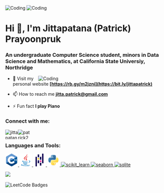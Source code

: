 <body>
    <div class="image-container">
        <img class="align-right" alt="Coding" width="400" src="https://media.giphy.com/media/MHboUUIoxzOKs/giphy.gif">
        <img class="align-left" alt="Coding" width="400" src="https://media.giphy.com/media/MHboUUIoxzOKs/giphy.gif">
    </div>
</body>


<h1 align="left">Hi 👋, I'm Jittapatana (Patrick) Prayoonpruk</h1>
<h3 align="left">An undergraduate Computer Science student, minors in Data Science and Mathematics, at California State Universiy, Northridge</h3>
<img align="right" alt="Coding" width="400" src="https://media.giphy.com/media/jVqYgn09W8FHEf0BBS/giphy.gif">

- 💬 Visit my personal website **[https://rb.gy/m2jzni](https://bit.ly/jittapatrick)**

- 📫 How to reach me **jitta.patrick@gmail.com**

- ⚡ Fun fact **I play Piano**

<h3 align="left">Connect with me:</h3>
<p align="left">
<a href="https://linkedin.com/in/jittapatana prayoonpruk" target="blank"><img align="left" src="https://raw.githubusercontent.com/rahuldkjain/github-profile-readme-generator/master/src/images/icons/Social/linked-in-alt.svg" alt="jittapatana prayoonpruk" height="30" width="40" /></a>
</p>
<a href="https://www.leetcode.com/patrick2544" target="blank"><img align="left" src="https://raw.githubusercontent.com/rahuldkjain/github-profile-readme-generator/master/src/images/icons/Social/leet-code.svg" alt="patrick2544" height="30" width="40" /></a>
</p>
<br>
<h3 align="left">Languages and Tools:</h3>
<p align="left"> <a href="https://www.w3schools.com/cpp/" target="_blank" rel="noreferrer"> <img src="https://raw.githubusercontent.com/devicons/devicon/master/icons/cplusplus/cplusplus-original.svg" alt="cplusplus" width="40" height="40"/> </a> <a href="https://www.java.com" target="_blank" rel="noreferrer"> <img src="https://raw.githubusercontent.com/devicons/devicon/master/icons/java/java-original.svg" alt="java" width="40" height="40"/> </a> <a href="https://pandas.pydata.org/" target="_blank" rel="noreferrer"> <img src="https://raw.githubusercontent.com/devicons/devicon/2ae2a900d2f041da66e950e4d48052658d850630/icons/pandas/pandas-original.svg" alt="pandas" width="40" height="40"/> </a> <a href="https://www.python.org" target="_blank" rel="noreferrer"> <img src="https://raw.githubusercontent.com/devicons/devicon/master/icons/python/python-original.svg" alt="python" width="40" height="40"/> </a> <a href="https://scikit-learn.org/" target="_blank" rel="noreferrer"> <img src="https://upload.wikimedia.org/wikipedia/commons/0/05/Scikit_learn_logo_small.svg" alt="scikit_learn" width="40" height="40"/> </a> <a href="https://seaborn.pydata.org/" target="_blank" rel="noreferrer"> <img src="https://seaborn.pydata.org/_images/logo-mark-lightbg.svg" alt="seaborn" width="40" height="40"/> </a> <a href="https://www.sqlite.org/" target="_blank" rel="noreferrer"> <img src="https://www.vectorlogo.zone/logos/sqlite/sqlite-icon.svg" alt="sqlite" width="40" height="40"/> </a> </p>

![](https://leetcard.jacoblin.cool/patrick2544?font=Bowlby_One_SC)

<img src="https://leetcode-badge-showcase.vercel.app/api?username=Patrick2544&theme=tokyonight" alt="LeetCode Badges"/>

